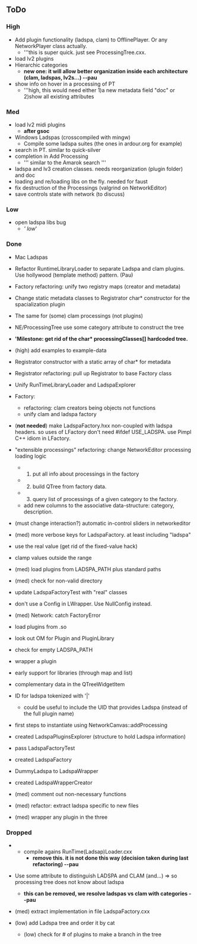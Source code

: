 ToDo
----

### High

-   Add plugin functionality (ladspa, clam) to OfflinePlayer. Or any NetworkPlayer class actually.
    -   '''this is super quick. just see ProcessingTree.cxx.
-   load lv2 plugins
-   Hierarchic categories
    -   **new one: it will allow better organization inside each architecture (clam, ladspas, lv2s...) --pau**
-   show info on hover in a processing of PT
    -   '''high, this would need either 1)a new metadata field "doc" or 2)show all existing attributes

### Med

-   load lv2 midi plugins
    -   **after gsoc**
-   Windows Ladspas (crosscompiled with mingw)
    -   Compile some ladspa suites (the ones in ardour.org for example)
-   search in PT. similar to quick-silver
-   completion in Add Processing
    -   ''' similar to the Amarok search '''
-   ladspa and lv3 creation classes. needs reorganization (plugin folder) and doc
-   loading and re/loading libs on the fly. needed for faust
-   fix destruction of the Processings (valgrind on NetworkEditor)
-   save controls state with network (to discuss)

### Low

-   open ladspa libs bug
    -   *' low*'

### Done

-   Mac Ladspas
-   Refactor RuntimeLibraryLoader to separate Ladspa and clam plugins. Use hollywood (template method) pattern. (Pau)

-   Factory refactoring: unify two registry maps (creator and metadata)
-   Change static metadata classes to Registrator char\* constructor for the spacialization plugin
-   The same for (some) clam processings (not plugins)
-   NE/ProcessingTree use some category attribute to construct the tree
-   **'Milestone: get rid of the char\* processingClasses[] hardcoded tree.**

-   (high) add examples to example-data

-   Registrator constructor with a static array of char\* for metadata
-   Registrator refactoring: pull up Registrator to base Factory class
-   Unify RunTimeLibraryLoader and LadspaExplorer
-   Factory:
    -   refactoring: clam creators being objects not functions
    -   unify clam and ladspa factory
-   (**not needed**) make LadspaFactory.hxx non-coupled with ladspa headers. so uses of LFactory don't need \#ifdef USE\_LADSPA. use Pimpl C++ idiom in LFactory.

-   "extensible processings" refactoring: change NetworkEditor processing loading logic
    -   1. put all info about processings in the factory
    -   2. build QTree from factory data.
    -   3. query list of processings of a given category to the factory.
    -   add new columns to the associative data-structure: category, description.

-   (must change interaction?) automatic in-control sliders in networkeditor
-   (med) more verbose keys for LadspaFactory. at least including "ladspa"
-   use the real value (get rid of the fixed-value hack)
-   clamp values outside the range
-   (med) load plugins from LADSPA\_PATH plus standard paths
-   (med) check for non-valid directory
-   update LadspaFactoryTest with "real" classes
-   don't use a Config in LWrapper. Use NullConfig instead.
-   (med) Network: catch FactoryError
-   load plugins from .so
-   look out OM for Plugin and PluginLibrary
-   check for empty LADSPA\_PATH
-   wrapper a plugin
-   early support for libraries (through map and list)
-   complementary data in the QTreeWidgetItem
-   ID for ladspa tokenized with '|'
    -   could be useful to include the UID that provides Ladspa (instead of the full plugin name)
-   first steps to instantiate using NetworkCanvas::addProcessing
-   created LadspaPluginsExplorer (structure to hold Ladspa information)
-   pass LadspaFactoryTest
-   created LadspaFactory
-   DummyLadspa to LadspaWrapper
-   created LadspaWrapperCreator
-   (med) comment out non-necessary functions
-   (med) refactor: extract ladspa specific to new files
-   (med) wrapper any plugin in the three

### Dropped

-   -   compile agains RunTime(Ladsap)Loader.cxx
        -   **remove this. it is not done this way (decision taken during last refactoring) --pau**

-   Use some attribute to distinguish LADSPA and CLAM (and...) =\> so processing tree does not know about ladspa
    -   **this can be removed, we resolve ladspas vs clam with categories --pau**

-   (med) extract implementation in file LadspaFactory.cxx
-   (low) add Ladspa tree and order it by cat
    -   (low) check for \# of plugins to make a branch in the tree

